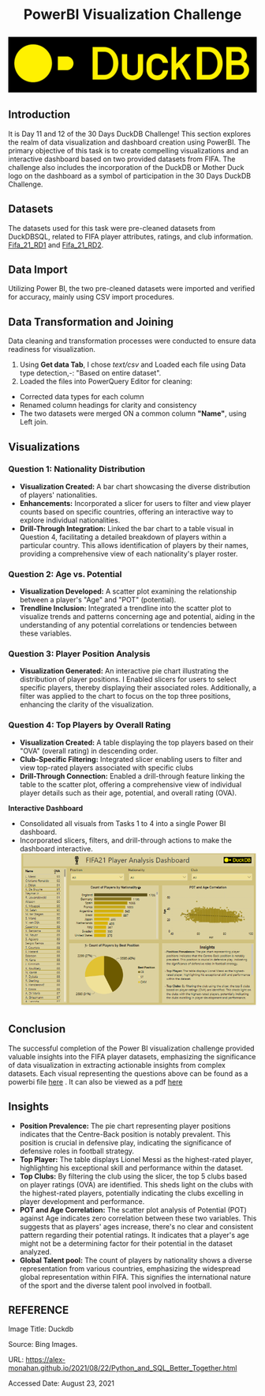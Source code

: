 # <p align="center" > PowerBI Visualization Challenge
![](https://github.com/AnietieJohnson/POWERBI-CHALLENGE-WITH-DUCKDB/blob/main/R.png)
## Introduction
It is Day 11 and 12 of the 30 Days DuckDB Challenge! This section explores the realm of data visualization and dashboard creation using PowerBI. The primary objective of this task is to create compelling visualizations and an interactive dashboard based on two provided datasets from FIFA. The challenge also includes the incorporation of the DuckDB or Mother Duck logo on the dashboard as a symbol of participation in the 30 Days DuckDB Challenge.

## Datasets
The datasets used for this task were pre-cleaned datasets from DuckDBSQL, related to FIFA player attributes, ratings, and club information. [Fifa_21_RD1](https://github.com/AnietieJohnson/POWERBI-CHALLENGE-WITH-DUCKDB/blob/main/Fifa_21_RD1.csv) and [Fifa_21_RD2](https://github.com/AnietieJohnson/POWERBI-CHALLENGE-WITH-DUCKDB/blob/main/Fifa_21_RD2.csv). 
## Data Import
Utilizing Power BI, the two pre-cleaned datasets were imported and verified for accuracy, mainly using CSV import procedures.
## Data Transformation and Joining

Data cleaning and transformation processes were conducted to ensure data readiness for visualization.
1. Using **Get data Tab**, I chose _text/csv_ and Loaded each file using Data type detection,-: "Based on entire dataset".
2. Loaded the files into PowerQuery Editor for cleaning: 
- Corrected data types for each column
- Renamed column headings for clarity and consistency
- The two datasets were merged ON a common column **"Name"**,  using Left join.
## Visualizations

### Question 1: Nationality Distribution
- **Visualization Created:** A bar chart showcasing the diverse distribution of players' nationalities.
- **Enhancements:** Incorporated a slicer for users to filter and view player counts based on specific countries, offering an interactive way to explore individual nationalities.
- **Drill-Through Integration:** Linked the bar chart to a table visual in Question 4, facilitating a detailed breakdown of players within a particular country. This allows identification of players by their names, providing a comprehensive view of each nationality's player roster.
### Question 2: Age vs. Potential
- **Visualization Developed:** A scatter plot examining the relationship between a player's "Age" and "POT" (potential).
- **Trendline Inclusion:** Integrated a trendline into the scatter plot to visualize trends and patterns concerning age and potential, aiding in the understanding of any potential correlations or tendencies between these variables.
### Question 3: Player Position Analysis
- **Visualization Generated:** An interactive pie chart illustrating the distribution of player positions. I Enabled slicers for users to select specific players, thereby displaying their associated roles. Additionally, a filter was applied to the chart to focus on the top three positions, enhancing the clarity of the visualization.
### Question 4: Top Players by Overall Rating
- **Visualization Created:** A table displaying the top players based on their "OVA" (overall rating) in descending order.
- **Club-Specific Filtering:** Integrated slicer enabling users to filter and view top-rated players associated with specific clubs 
- **Drill-Through Connection:** Enabled a drill-through feature linking the table to the scatter plot, offering a comprehensive view of individual player details such as their age, potential, and overall rating (OVA).
  
**Interactive Dashboard**
- Consolidated all visuals from Tasks 1 to 4 into a single Power BI dashboard.
- Incorporated slicers, filters, and drill-through actions to make the dashboard interactive.
![](https://github.com/AnietieJohnson/POWERBI-CHALLENGE-WITH-DUCKDB/blob/main/fifa21%20powerbi%20analysis.png)
## Conclusion
The successful completion of the Power BI visualization challenge provided valuable insights into the FIFA player datasets, emphasizing the significance of data visualization in extracting actionable insights from complex datasets. Each visual representing the questions above can be found as a powerbi file [here](https://github.com/AnietieJohnson/POWERBI-CHALLENGE-WITH-DUCKDB/blob/main/duckdb%20challenge%20phase%202.pbip) .
It can also be viewed as a pdf [here](https://github.com/AnietieJohnson/POWERBI-CHALLENGE-WITH-DUCKDB/blob/main/duckdb%20challenge%20phase%202%20pdf.pdf)
## Insights
- **Position Prevalence:** The pie chart representing player positions indicates that the Centre-Back position is notably prevalent. This position is crucial in defensive play, indicating the significance of defensive roles in football strategy.
- **Top Player:** The table displays Lionel Messi as the highest-rated player, highlighting his exceptional skill and performance within the dataset.
- **Top Clubs:** By filtering the club using the slicer, the top 5 clubs based on player ratings (OVA) are identified. This sheds light on the clubs with the highest-rated players, potentially indicating the clubs excelling in player development and performance.
- **POT and Age Correlation:** The scatter plot analysis of Potential (POT) against Age indicates zero correlation between these two variables. This suggests that as players' ages increase, there's no clear and consistent pattern regarding their potential ratings. It indicates that a player's age might not be a determining factor for their potential in the dataset analyzed.
- **Global Talent pool:** The count of players by nationality shows a diverse representation from various countries, emphasizing the widespread global representation within FIFA. This signifies the international nature of the sport and the diverse talent pool involved in football.
  
## REFERENCE
Image Title: Duckdb

Source: Bing Images. 

URL: https://alex-monahan.github.io/2021/08/22/Python_and_SQL_Better_Together.html

Accessed Date: August 23, 2021
